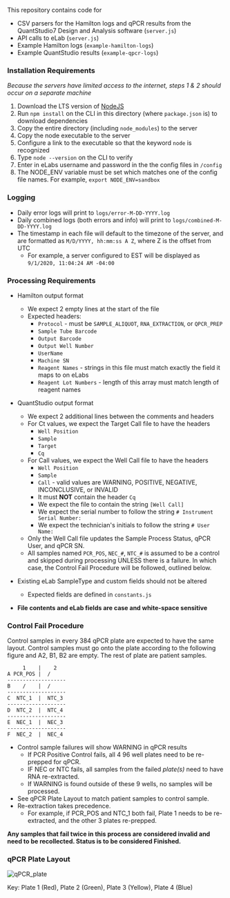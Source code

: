 This repository contains code for 

* CSV parsers for the Hamilton logs and qPCR results from the QuantStudio7 Design and Analysis software (`server.js`)
* API calls to eLab (`server.js`)
* Example Hamilton logs (`example-hamilton-logs`)
* Example QuantStudio results (`example-qpcr-logs`)

### Installation Requirements
*Because the servers have limited access to the internet, steps 1 & 2 should occur on a separate machine*
1) Download the LTS version of [NodeJS](https://nodejs.org/en/download/)
2) Run `npm install` on the CLI in this directory (where `package.json` is) to download dependencies
3) Copy the entire directory (including `node_modules`) to the server
4) Copy the node executable to the server
5) Configure a link to the executable so that the keyword `node` is recognized
6) Type `node --version` on the CLI to verify
7) Enter in eLabs username and password in the the config files in `/config`    
8) The NODE_ENV variable must be set which matches one of the config file names. For example, `export NODE_ENV=sandbox`

### Logging
* Daily error logs will print to `logs/error-M-DD-YYYY.log`    
* Daily combined logs (both errors and info) will print to `logs/combined-M-DD-YYYY.log`    
* The timestamp in each file will default to the timezone of the server, and are formatted as `M/D/YYYY, hh:mm:ss A Z`, 
where Z is the offset from UTC  
  - For example, a server configured to EST will be displayed as `9/1/2020, 11:04:24 AM -04:00`

### Processing Requirements 
* Hamilton output format   
   - We expect 2 empty lines at the start of the file    
   - Expected headers:     
      - `Protocol` - must be `SAMPLE_ALIQUOT`, `RNA_EXTRACTION`, or `QPCR_PREP`       
      - `Sample Tube Barcode`    
      - `Output Barcode`    
      - `Output Well Number `
      - `UserName`  
      - `Machine SN`  
      - `Reagent Names` - strings in this file must match exactly the field it maps to on eLabs       
      - `Reagent Lot Numbers` - length of this array must match length of reagent names       
* QuantStudio output format   
   - We expect 2 additional lines between the comments and headers     
   - For Ct values, we expect the Target Call file to have the headers    
       - `Well Position`  
       - `Sample`     
       - `Target` 
       - `Cq`    
   - For Call values, we expect the Well Call file to have the headers
       - `Well Position`    
       - `Sample`     
       - `Call`  - valid values are WARNING, POSITIVE, NEGATIVE, INCONCLUSIVE, or INVALID  
       - It must **NOT** contain the header `Cq`
       - We expect the file to contain the string `[Well Call]`   
       - We expect the serial number to follow the string `# Instrument Serial Number: `   
       - We expect the technician's initials to follow the string `# User Name: `   
   - Only the Well Call file updates the Sample Process Status, qPCR User, and qPCR SN.
   - All samples named `PCR_POS`, `NEC_#`, `NTC_#` is assumed to be a control and skipped during processing 
   UNLESS there is a failure. In which case, the Control Fail Procedure will be followed, outlined below.  
   
* Existing eLab SampleType and custom fields should not be altered    
   - Expected fields are defined in `constants.js`
* **File contents and eLab fields are case and white-space sensitive**
   

### Control Fail Procedure
Control samples in every 384 qPCR plate are expected to have the same layout. Control samples must go onto the plate
according to the following figure and A2, B1, B2 are empty. The rest of plate are patient samples. 

```
     1    |    2
A PCR_POS |  /
-------------------
B    /    |  /
-------------------
C  NTC_1  |  NTC_3
-------------------
D  NTC_2  |  NTC_4
-------------------
E  NEC_1  |  NEC_3
-------------------
F  NEC_2  |  NEC_4
```
* Control sample failures will show WARNING in qPCR results    
    - If PCR Positive Control fails, all 4 96 well plates need to be re-prepped for qPCR.    
    - IF NEC or NTC fails, all samples from the failed *plate(s)* need to have RNA re-extracted.    
    - If WARNING is found outside of these 9 wells, no samples will be processed.     
* See qPCR Plate Layout to match patient samples to control sample.    
* Re-extraction takes precedence. 
    - For example, if PCR_POS and NTC_1 both fail, Plate 1 needs to be re-extracted, and the other 3 
    plates re-prepped. 
    
**Any samples that fail twice in this process are considered invalid and need to be recollected.
Status is to be considered Finished.**

### qPCR Plate Layout

![qPCR_plate](https://user-images.githubusercontent.com/7750862/87336835-7b7a9080-c510-11ea-9b4e-a54849ea1426.png)

Key: Plate 1 (Red), Plate 2 (Green), Plate 3 (Yellow), Plate 4 (Blue)